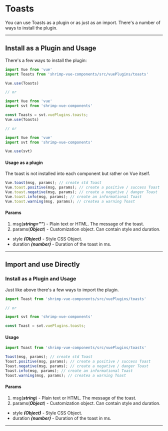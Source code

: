 # Toasts

You can use Toasts as a plugin or as just as an import. There's a number of ways to install the plugin.

----------


## Install as a Plugin and Usage
There's a few ways to install the plugin:
```javascript
import Vue from 'vue'
import Toasts from 'shrimp-vue-components/src/vuePlugins/toasts'

Vue.use(Toasts)

// or

import Vue from 'vue'
import svt from 'shrimp-vue-components'

const Toasts = svt.vuePlugins.toasts; 
Vue.use(Toasts)

// or

import Vue from 'vue'
import svt from 'shrimp-vue-components'

Vue.use(svt)

```
#### Usage as a plugin
The toast is not installed into each component but rather on Vue itself.
```javascript
Vue.toast(msg, params);	// create std Toast
Vue.toast.positive(msg, params); // create a positive / success Toast
Vue.toast.negative(msg, params); // create a negative / danger Toast
Vue.toast.info(msg, params); // create an informational Toast
Vue.toast.warning(msg, params); // createa a warning Toast
```
#### Params
1. msg(***string=""***)  - Plain text or HTML. The message of the toast.
2. params(***Object***) - Customization object. Can contain style and duration.
 - style ***(Object)*** - Style CSS Object.
 - duration ***(number)*** - Duration of the toast in ms.

----------

## Import and use Directly



### Install as a Plugin and Usage
Just like above there's a few ways to import the plugin.

```javascript
import Toast from 'shrimp-vue-components/src/vuePlugins/toasts'

// or

import svt from 'shrimp-vue-components'

const Toast = svt.vuePlugins.toasts;

```

#### Usage
```javascript
import Toast from 'shrimp-vue-components/src/vuePlugins/toasts'

Toast(msg, params);	// create std Toast
Toast.positive(msg, params); // create a positive / success Toast
Toast.negative(msg, params); // create a negative / danger Toast
Toast.info(msg, params); // create an informational Toast
Toast.warning(msg, params); // createa a warning Toast
```
#### Params
1. msg(***string***)  - Plain text or HTML. The message of the toast.
2. params(***Object***) - Customization object. Can contain style and duration.
 - style ***(Object)*** - Style CSS Object.
 - duration ***(number)*** - Duration of the toast in ms.

----------
